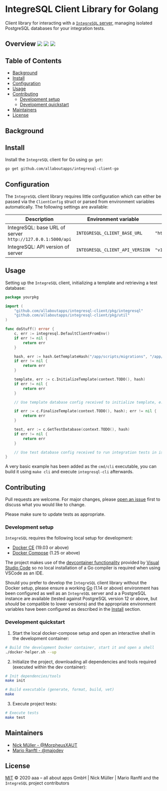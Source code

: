 # IntegreSQL Client Library for Golang

Client library for interacting with a [`IntegreSQL` server](https://github.com/allaboutapps/integresql), managing isolated PostgreSQL databases for your integration tests.

## Overview [![](https://img.shields.io/badge/go.dev-reference-007d9c?logo=go&logoColor=white)](https://pkg.go.dev/github.com/allaboutapps/integresql-client-go?tab=doc) [![](https://goreportcard.com/badge/github.com/allaboutapps/integresql-client-go)](https://goreportcard.com/report/github.com/allaboutapps/integresql-client-go) ![](https://github.com/allaboutapps/integresql-client-go/workflows/build/badge.svg?branch=master)

## Table of Contents

- [Background](#background)
- [Install](#install)
- [Configuration](#configuration)
- [Usage](#usage)
- [Contributing](#contributing)
    - [Development setup](#development-setup)
    - [Development quickstart](#development-quickstart)
- [Maintainers](#maintainers)
- [License](#license)

## Background

## Install

Install the `IntegreSQL` client for Go using `go get`:

```bash
go get github.com/allaboutapps/integresql-client-go
```

## Configuration

The `IntegreSQL` client library requires little configuration which can either be passed via the `ClientConfig` struct or parsed from environment variables automatically. The following settings are available:

| Description                                                | Environment variable            | Default                        | Required |
|------------------------------------------------------------|---------------------------------|--------------------------------|----------|
| IntegreSQL: base URL of server `http://127.0.0.1:5000/api` | `INTEGRESQL_CLIENT_BASE_URL`    | `"http://integresql:5000/api"` |          |
| IntegreSQL: API version of server                          | `INTEGRESQL_CLIENT_API_VERSION` | `"v1"`                         |          |


## Usage

Setting up the `IntegreSQL` client, initializing a template and retrieving a test database:

```go
package yourpkg

import (
    "github.com/allaboutapps/integresql-client/pkg/integresql"
    "github.com/allaboutapps/integresql-client/pkg/util"
)

func doStuff() error {
    c, err := integresql.DefaultClientFromEnv()
    if err != nil {
        return err
    }

    hash, err := hash.GetTemplateHash("/app/scripts/migrations", "/app/internal/fixtures/fixtures.go")
    if err != nil {
        return err
    }

    template, err := c.InitializeTemplate(context.TODO(), hash)
    if err != nil {
        return err
    }

    // Use template database config received to initialize template, e.g. by applying migrations and fixtures

    if err := c.FinalizeTemplate(context.TODO(), hash); err != nil {
        return err
    }

    test, err := c.GetTestDatabase(context.TODO(), hash)
    if err != nil {
        return err
    }

    // Use test database config received to run integration tests in isolated DB
}
```

A very basic example has been added as the `cmd/cli` executable, you can build it using `make cli` and execute `integresql-cli` afterwards.

## Contributing

Pull requests are welcome. For major changes, please [open an issue](https://github.com/allaboutapps/integresql/issues/new) first to discuss what you would like to change.

Please make sure to update tests as appropriate.

### Development setup

`IntegreSQL` requires the following local setup for development:

- [Docker CE](https://docs.docker.com/install/) (19.03 or above)
- [Docker Compose](https://docs.docker.com/compose/install/) (1.25 or above)

The project makes use of the [devcontainer functionality](https://code.visualstudio.com/docs/remote/containers) provided by [Visual Studio Code](https://code.visualstudio.com/) so no local installation of a Go compiler is required when using VSCode as an IDE.

Should you prefer to develop the `IntegreSQL` client library without the Docker setup, please ensure a working [Go](https://golang.org/dl/) (1.14 or above) environment has been configured as well as an `IntegreSQL` server and a a PostgreSQL instance are available (tested against PostgreSQL version 12 or above, but *should* be compatible to lower versions) and the appropriate environment variables have been configured as described in the [Install](#install) section.

### Development quickstart

1. Start the local docker-compose setup and open an interactive shell in the development container:

```bash
# Build the development Docker container, start it and open a shell
./docker-helper.sh --up
```

2. Initialize the project, downloading all dependencies and tools required (executed within the dev container):

```bash
# Init dependencies/tools
make init

# Build executable (generate, format, build, vet)
make
```

3. Execute project tests:

```bash
# Execute tests
make test
```

## Maintainers

- [Nick Müller - @MorpheusXAUT](https://github.com/MorpheusXAUT)
- [Mario Ranftl - @majodev](https://github.com/majodev)

## License

[MIT](LICENSE) © 2020 aaa – all about apps GmbH | Nick Müller | Mario Ranftl and the `IntegreSQL` project contributors